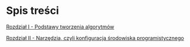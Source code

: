# Spis treści

[Rozdział I - Podstawy tworzenia algorytmów](http://skrypt-TI.github.io/1.md)

[Rozdział II - Narzędzia, czyli konfiguracja środowiska programistycznego](http://skrypt-TI.github.io/2.md)

